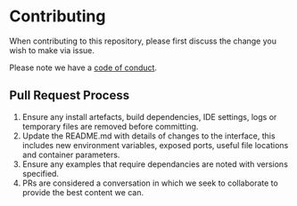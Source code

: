 # Contributing

When contributing to this repository, please first discuss the change you wish to make via issue.

Please note we have a [code of conduct](http://contributor-covenant.org/version/1/4/).

## Pull Request Process

1. Ensure any install artefacts, build dependencies, IDE settings, logs or temporary files are removed before committing.
2. Update the README.md with details of changes to the interface, this includes new environment 
   variables, exposed ports, useful file locations and container parameters.
3. Ensure any examples that require dependancies are noted with versions specified.
4. PRs are considered a conversation in which we seek to collaborate to provide the best content we can.
